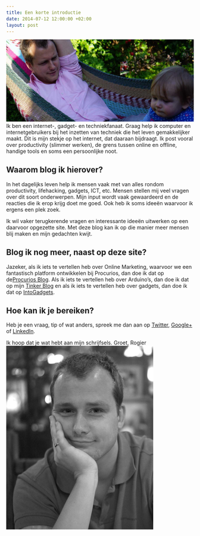 ```yaml
---
title: Een korte introductie
date: 2014-07-12 12:00:00 +02:00
layout: post
---
```


![Rogier in de hangmat](/content/images/2014/Dec/Hangmat-banner.jpg)
Ik ben een internet-, gadget- en techniekfanaat. Graag help ik computer en internetgebruikers bij het inzetten van techniek die het leven gemakkelijker maakt. Dit is mijn stekje op het internet, dat daaraan bijdraagt. Ik post vooral over productivity (slimmer werken), de grens tussen online en offline, handige tools en soms een persoonlijke noot.

## Waarom blog ik hierover?
In het dagelijks leven help ik mensen vaak met van alles rondom  productivity, lifehacking, gadgets, ICT, etc. Mensen stellen mij veel vragen over dit soort onderwerpen. Mijn input wordt vaak gewaardeerd en de reacties die ik erop krijg doet me goed. Ook heb ik soms ideeën waarvoor ik ergens een plek zoek.

Ik wil vaker terugkerende vragen en interessante ideeën uitwerken op een daarvoor opgezette site. Met deze blog kan ik op die manier meer mensen blij maken en mijn gedachten kwijt.

## Blog ik nog meer, naast op deze site?
Jazeker, als ik iets te vertellen heb over Online Marketing, waarvoor we een fantastisch platform ontwikkelen bij Procurios, dan doe ik dat op de[Procurios Blog](http://www.procurios.com/blog?weblog-authorName=rogiervandenberg). Als ik iets te vertellen heb over Arduino’s, dan doe ik dat op mijn [Tinker Blog](http://blog.rogiervandenberg.nl/%20) en als ik iets te vertellen heb over gadgets, dan doe ik dat op [IntoGadgets](http://www.intogadgets.nl/author/rogier).

## Hoe kan ik je bereiken?
Heb je een vraag, tip of wat anders, spreek me dan aan op [Twitter](http://www.twitter.com/rogiervdberg), [Google+](https://plus.google.com/+RogiervandenBerg) of [LinkedIn](https://nl.linkedin.com/in/rogiervandenberg).

Ik hoop dat je wat hebt aan mijn schrijfsels.
Groet, Rogier
![Rogier](/content/images/2014/Dec/rogier_medium.jpg)

